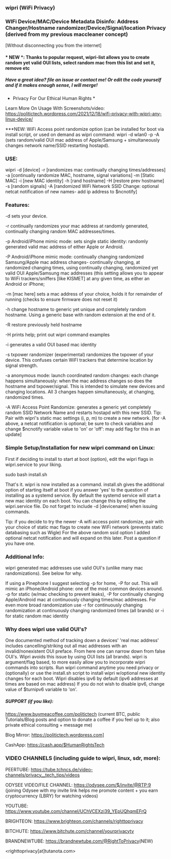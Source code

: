 ### wipri (WiFi Privacy)


### WIFi Device/MAC/Device Metadata Disinfo: Address Changer/Hostname randomizer/Device/Signal/location Privacy (derived from my previous maccleaner concept)


[Without disconnecting you from the internet]

#### * NEW *: Thanks to popular request, wipri-list allows you to create random yet valid OUI lists, select random mac from this list and set it, remove etc
##### Have a great idea? file an issue or contact me! Or edit the code yourself and if it makes enough sense, I will merge!

* Privacy For Our Ethical Human Rights *

Learn More On Usage With Screenshots/video: https://politictech.wordpress.com/2021/12/18/wifi-privacy-with-wipri-any-linux-device/


***NEW: WiFi Access point randomize option (can be installed for boot via install script, or used on demand as wipri command: wipri -d wlan0 -p -A (sets random/valid OUI mac address of Apple/Samsung + simultaneously changes network name/SSID restarting hostapd).

### USE:

wipri -d [device] -r [randomizes mac continually changing times/addresses] -a [continually randomize MAC, hostname, signal variations] -m [Static MAC] -i [new MAC identity] -h [rand hostname] -H [restore prev hostname] -s [random signals] -A [randomized WiFi Network SSID Change: optional netcat notification of new names- add ip address to $ncnotify]


### Features:

-d sets your device.

-r continually randomizes your mac address at randomly generated, continually changing random MAC addresses/times.

-p Android/iPhone mimic mode: sets single static identity: randomly generated valid mac address of either Apple or Android.

-P Android/iPhone mimic mode: continually changing randomized Samsung/Apple mac address changes- continually changing, at randomized changing times, using continually changing, randomized yet valid OUI Apple/Samsung mac addresses (this setting allows you to appear to WiFi trackers/sniffers [like KISMET] at any given time, as either an Android or iPhone;

-m [mac here] sets a mac address of your choice, holds it for remainder of running (checks to ensure firmware does not reset it)

-h change hostname to generic yet unique and completely random hostname. Using a generic base with random extension at the end of it.

-R restore previously held hostname

-H prints help; print out wipri command examples

-i generates a valid OUI based mac identity

-s txpower randomizer (experimental) randomizes the txpower of your device. This confuses certain WiFI trackers that determine location by signal strength.

-a anonymous mode: launch coordinated random changes: each change happens simultaneously: when the mac address changes so does the hostname and txpower/signal. This is intended to simulate new devices and changing locations. All 3 changes happen simultaneously, at changing, randomized times.

-A WiFi Access Point Randomize: generates a generic yet completely random SSID Network Name and restarts hostapd with this new SSID. Tip: Pair with wipri's static mac settings (i, p, m) to create a new network.
	[for -A above, a netcat notification is optional; be sure to check variables and change $ncnotify variable value to 'on' or 'off': may add flag for this in an update]

### Simple Setup/Installation for new wipri command on Linux:

First if deciding to install to start at boot (option), edit the wipri flags in wipri.service to your liking. 


sudo bash install.sh


That's it. wipri is now installed as a command. install.sh gives the additional option of starting itself at boot
if you answer 'yes' to the question of installing as a systemd service. By default the systemd service will start
a new mac identity on each boot. You can change this by editing the wipri.service file.
Do not forget to include -d [devicename] when issuing commands.


Tip: if you decide to try the newer -A wifi access point randomize, pair with your choice of static mac flags to create new WiFi network (prevents static databasing such as Wigle)
	For the above random ssid option I added optional netcat notification and will expand on this later. Post a question if you have one.


### Additional Info:

wipri generated mac addresses use valid OUI's (unlike many mac randomizations). See below for why.

If using a Pinephone I suggest selecting -p for home, -P for out. This will mimic an iPhone/Android phone: one of the most common devices around. -p for static (w/mac checking to prevent leaks), -P for continually changing Apple/Android mac at continuously changing times/mac addresses.
For even more broad randomization use -r for continuously changing randomization at continuously changing randomized times (all brands) or -i for static random mac identity


### Why does wipri use valid OUI's?

One documented method of tracking down a devices' 'real mac address' includes
cancelling/striking out all mac addresses with an invalid/nonexistent OUI preface.
From here one can narrow down from false OUI's. Wipri avoids this issue by using OUI lists (all brands).
wipri is argument/flag based, to more easily allow you to incorporate wipri commands into scripts.
Run wipri command anytime you need privacy or (optionally) or use the install.sh script to install
wipri w/optional new identity changes for each boot. Wipri disables ipv6 by default 
(ipv6 addresses at times are based on mac address) If you do not wish to disable ipv6, change value of 
$turnipv6 variable to 'on'.


##### SUPPORT (if you like):


https://www.buymeacoffee.com/politictech (current BTC, public Tutorials/Blog posts and option to donate a coffee if you feel up to it; also private ethical consulting + message me) 		

Blog Mirror: https://politictech.wordpress.com]

CashApp: https://cash.app/$HumanRightsTech


### VIDEO CHANNELS (including guide to wipri, linux, sdr, more):


PEERTUBE: https://tube.tchncs.de/video-channels/privacy__tech_tips/videos

ODYSEE VIDEO/FILE CHANNEL: https://odysee.com/$/invite/@RTP:9		(joining Odysee with my invite link helps me promote content + you earn cryptocurrency (LBRY) for watching videos)

YOUTUBE: https://www.youtube.com/channel/UChVCEXzi39_YEpUQhqmEFrQ​

BRIGHTEON: https://www.brighteon.com/channels/righttoprivacy

BITCHUTE: https://www.bitchute.com/channel/yourprivacytv

BRANDNEWTUBE: https://brandnewtube.com/@RightToPrivacy​ (NEW)



<righttoprivacy[at]tutanota.com>
